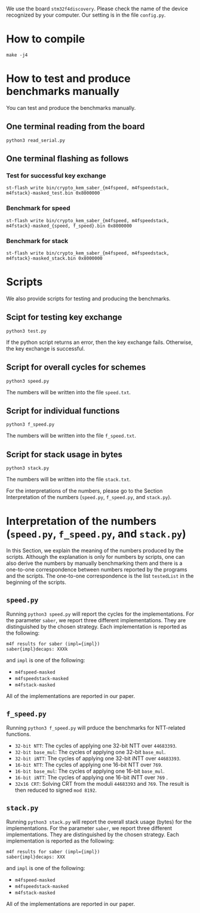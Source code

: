 
We use the board `stm32f4discovery`.
Please check the name of the device recognized by your computer.
Our setting is in the file `config.py`.

# How to compile
```
make -j4
```

# How to test and produce benchmarks manually
You can test and produce the benchmarks manually.

## One terminal reading from the board
```
python3 read_serial.py
```

## One terminal flashing as follows

### Test for successful key exchange
```
st-flash write bin/crypto_kem_saber_{m4fspeed, m4fspeedstack, m4fstack}-masked_test.bin 0x8000000
```

### Benchmark for speed
```
st-flash write bin/crypto_kem_saber_{m4fspeed, m4fspeedstack, m4fstack}-masked_{speed, f_speed}.bin 0x8000000
```

### Benchmark for stack
```
st-flash write bin/crypto_kem_saber_{m4fspeed, m4fspeedstack, m4fstack}-masked_stack.bin 0x8000000
```

# Scripts
We also provide scripts for testing and producing the benchmarks.

## Scipt for testing key exchange
```
python3 test.py
```
If the python script returns an error, then the key exchange fails. Otherwise, the key exchange is successful.

## Script for overall cycles for schemes
```
python3 speed.py
```
The numbers will be written into the file `speed.txt`.

## Script for individual functions
```
python3 f_speed.py
```
The numbers will be written into the file `f_speed.txt`.

## Script for stack usage in bytes
```
python3 stack.py
```
The numbers will be written into the file `stack.txt`.

For the interpretations of the numbers, please go to the Section Interpretation of the numbers (`speed.py`, `f_speed.py`, and `stack.py`).

# Interpretation of the numbers (`speed.py`, `f_speed.py`, and `stack.py`)
In this Section, we explain the meaning of the numbers produced by the scripts. Although the explanation is only for numbers by scripts, one can also derive the numbers by manually benchmarking them and there is a one-to-one correspondence between numbers reported by the programs and the scripts. The one-to-one correspondence is the list `testedList` in the beginning of the scripts.

## `speed.py`
Running `python3 speed.py` will report the cycles for the implementations. For the parameter `saber`, we report three different implementations. They are distinguished by the chosen strategy. Each implementation is reported as the following:
```
m4f results for saber (impl={impl})
saber{impl}decaps: XXXk
```

and `impl` is one of the following:
- `m4fspeed-masked`
- `m4fspeedstack-masked`
- `m4fstack-masked`

All of the implementations are reported in our paper.

## `f_speed.py`
Running `python3 f_speed.py` will prduce the benchmarks for NTT-related functions.

- `32-bit NTT`: The cycles of applying one 32-bit NTT over `44683393`.
- `32-bit base_mul`: The cycles of applying one 32-bit `base_mul`.
- `32-bit iNTT`: The cycles of applying one 32-bit iNTT over `44683393`.
- `16-bit NTT`: The cycles of applying one 16-bit NTT over `769`.
- `16-bit base_mul`: The cycles of applying one 16-bit `base_mul`.
- `16-bit iNTT`: The cycles of applying one 16-bit iNTT over `769` .
- `32x16 CRT`: Solving CRT from the moduli `44683393` and `769`. The result is then reduced to signed `mod 8192`.


## `stack.py`
Running `python3 stack.py` will report the overall stack usage (bytes) for the implementations. For the parameter `saber`, we report three different implementations. They are distinguished by the chosen strategy. Each implementation is reported as the following:
```
m4f results for saber (impl={impl})
saber{impl}decaps: XXX
```

and `impl` is one of the following:
- `m4fspeed-masked`
- `m4fspeedstack-masked`
- `m4fstack-masked`

All of the implementations are reported in our paper.









